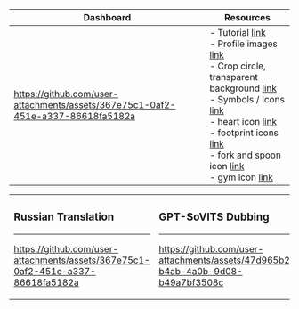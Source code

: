 <table>
<thead>
<th>Dashboard</th>
<th>Resources</th>
</thead>
<tr>
<td>

https://github.com/user-attachments/assets/367e75c1-0af2-451e-a337-86618fa5182a

</td>
<td>
- Tutorial 
<a href="https://www.youtube.com/watch?v=cYwioeHu_OU&t=1041s">link</a><br>
- Profile images <a href="https://new.express.adobe.com/"> link</a><br>
- Crop circle, transparent background <a href="https://crop-circle.imageonline.co/">link</a><br>
- Symbols / Icons <a href="https://www.flaticon.com/">link</a><br>
- heart icon <a href="https://www.flaticon.com/free-icons/heart" title="heart icons">link</a><br>
- footprint icons <a href="https://www.flaticon.com/free-icons/footprint" title="footprint icons">link</a><br>
- fork and spoon icon <a href="https://www.flaticon.com/free-icons/fork" title="fork icons">link</a><br>
- gym icon <a href="https://www.flaticon.com/free-icons/gym" title="gym icons">link</a>
</td>
</tr>
</table>



<table>
<tr>
<td width="50%">

### Russian Translation
---
https://github.com/user-attachments/assets/367e75c1-0af2-451e-a337-86618fa5182a

</td>
<td width="50%">

### GPT-SoVITS Dubbing
---
https://github.com/user-attachments/assets/47d965b2-b4ab-4a0b-9d08-b49a7bf3508c

</td>
</tr>
</table>




